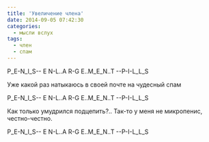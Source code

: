 ```yaml
---
title: 'Увеличение члена'
date: 2014-09-05 07:42:30
categories:
  - мысли вслух
tags:
  - член
  - спам
---
```


P_E-N_I_S-- E N-L..A R-G E..M_E_N..T --P-I-L_L_S

Уже какой раз натыкаюсь в своей почте на чудесный спам

P_E-N_I_S-- E N-L..A R-G E..M_E_N..T --P-I-L_L_S

Как только умудрился подцепить?.. Так-то у меня не микропенис, честно-честно.

P_E-N_I_S-- E N-L..A R-G E..M_E_N..T --P-I-L_L_S

